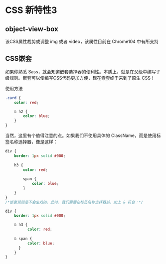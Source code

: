 # CSS 新特性3

## object-view-box

该CSS属性裁剪或调整 img 或者 video，该属性目前在 Chrome104 中有所支持

## CSS嵌套

如果你熟悉 Sass，就会知道嵌套选择器的便利性。本质上，就是在父级中编写子级规则。嵌套可以使编写CSS代码更加方便，现在嵌套终于来到了原生 CSS！

使用方法

```css
.card {
    color: red;

    & h2 {
        color: blue;
    }
}
```

当然，这里有个值得注意的点。如果我们不使用具体的 ClassName，而是使用标签名称选择器，像是这样：

```css
div {
    border: 1px solid #000;
    
    h3 {
        color: red;
        
        span {
            color: blue;
        }
    }
}
/*嵌套规则是不会生效的，此时，我们需要在标签名称选择器前，加上 & 符合：*/

div {
    border: 1px solid #000;

    & h3 {
          color: red;
    
    & span {
          color: blue;
      }
    }
}
```
